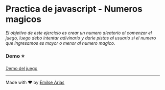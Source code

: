 # Practica de javascript - Numeros magicos

*El objetivo de este ejercicio es crear un numero aleatorio al comenzar el juego, luego debo intentar adivinarlo y darle pistas al usuario si el numero que ingresamos es mayor o menor al numero magico.*

### Demo ⭐

[Demo del juego](https://juego-numerosmagicos.netlify.app/)


___

Made with ❤️ by [Emilse Arias](https://github.com/earias08)

